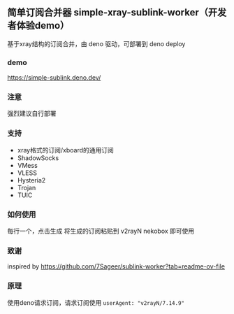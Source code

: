 ## 简单订阅合并器 simple-xray-sublink-worker（开发者体验demo）

基于xray结构的订阅合并，由 deno 驱动，可部署到 deno deploy

### demo
https://simple-sublink.deno.dev/

### 注意

强烈建议自行部署

### 支持
- xray格式的订阅/xboard的通用订阅
- ShadowSocks
- VMess
- VLESS
- Hysteria2
- Trojan
- TUIC

### 如何使用
每行一个，点击生成
将生成的订阅粘贴到 v2rayN nekobox 即可使用

### 致谢
inspired by https://github.com/7Sageer/sublink-worker?tab=readme-ov-file

### 原理

使用deno请求订阅，请求订阅使用 `userAgent: "v2rayN/7.14.9"`

